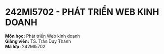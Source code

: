 # 242MI5702 - PHÁT TRIỂN WEB KINH DOANH

**Môn học:** Phát triển Web kinh doanh  
**Giảng viên:** TS. Trần Duy Thanh  
**Mã lớp:** 242MI5702

